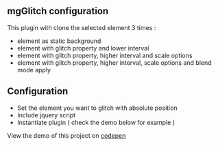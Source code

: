 ## mgGlitch configuration

This plugin with clone the selected element 3 times :
   - element as static background
   - element with glitch property and lower interval
   - element with glitch property, higher interval and scale options
   - element with glitch property, higher interval, scale options and blend mode apply 

## Configuration
- Set the element you want to glitch with absolute position
- Include jquery script
- Instantiate plugin ( check the demo below for example )

View the demo of this project on [codepen](http://codepen.io/hmongouachon/pen/LZGwWY)

